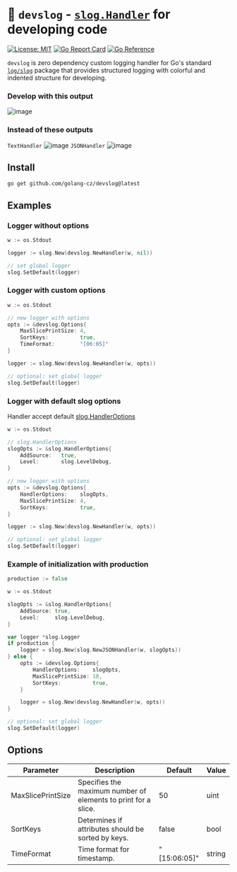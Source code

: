 # 🧻 `devslog` - [`slog.Handler`](https://pkg.go.dev/log/slog#Handler) for developing code
 [![License: MIT](https://img.shields.io/badge/License-MIT-yellow.svg)](https://github.com/golang-cz/devslog/blob/master/LICENSE)
 [![Go Report Card](https://goreportcard.com/badge/github.com/golang-cz/devslog)](https://goreportcard.com/report/github.com/golang-cz/devslog)
 [![Go Reference](https://pkg.go.dev/badge/github.com/golang-cz/devslog.svg)](https://pkg.go.dev/github.com/golang-cz/devslog)

`devslog` is zero dependency custom logging handler for Go's standard [`log/slog`](https://pkg.go.dev/log/slog) package that provides structured logging with colorful and indented structure for developing.

### Develop with this output
![image](https://github.com/golang-cz/devslog/assets/17728576/0bae7ec7-0513-41a4-9682-0e0fc74747e7)

### Instead of these outputs
`TextHandler`
![image](https://github.com/golang-cz/devslog/assets/17728576/856f7e34-dc72-4f22-bd47-9fd5cbf7dd2f)
`JSONHandler`
![image](https://github.com/golang-cz/devslog/assets/17728576/3d4b091d-813a-461d-88e1-4cc95b9d6939)

## Install
```
go get github.com/golang-cz/devslog@latest
```

## Examples
### Logger without options
```go
w := os.Stdout

logger := slog.New(devslog.NewHandler(w, nil))

// set global logger
slog.SetDefault(logger)
```

### Logger with custom options
```go
w := os.Stdout

// new logger with options
opts := &devslog.Options{
	MaxSlicePrintSize: 4,
	SortKeys:          true,
	TimeFormat:        "[06:05]"
}

logger := slog.New(devslog.NewHandler(w, opts))

// optional: set global logger
slog.SetDefault(logger)
```

### Logger with default slog options
Handler accept default [slog.HandlerOptions](https://pkg.go.dev/golang.org/x/exp/slog#HandlerOptions)
```go
w := os.Stdout

// slog.HandlerOptions
slogOpts := &slog.HandlerOptions{
	AddSource:   true,
	Level:       slog.LevelDebug,
}

// new logger with options
opts := &devslog.Options{
	HandlerOptions:    slogOpts,
	MaxSlicePrintSize: 4,
	SortKeys:          true,
}

logger := slog.New(devslog.NewHandler(w, opts))

// optional: set global logger
slog.SetDefault(logger)
```

### Example of initialization with production
```go
production := false

w := os.Stdout

slogOpts := &slog.HandlerOptions{
	AddSource: true,
	Level:     slog.LevelDebug,
}

var logger *slog.Logger
if production {
	logger = slog.New(slog.NewJSONHandler(w, slogOpts))
} else {
	opts := &devslog.Options{
		HandlerOptions:    slogOpts,
		MaxSlicePrintSize: 10,
		SortKeys:          true,
	}

	logger = slog.New(devslog.NewHandler(w, opts))
}

// optional: set global logger
slog.SetDefault(logger)
```

## Options
| Parameter         | Description                                                    | Default      | Value  |
|-------------------|----------------------------------------------------------------|--------------|--------|
| MaxSlicePrintSize | Specifies the maximum number of elements to print for a slice. | 50           | uint   |
| SortKeys          | Determines if attributes should be sorted by keys.             | false        | bool   |
| TimeFormat        | Time format for timestamp.                                     | "[15:06:05]" | string |
